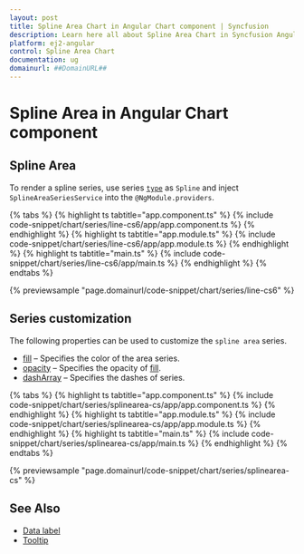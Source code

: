 ```yaml
---
layout: post
title: Spline Area Chart in Angular Chart component | Syncfusion
description: Learn here all about Spline Area Chart in Syncfusion Angular Chart component of Syncfusion Essential JS 2 and more.
platform: ej2-angular
control: Spline Area Chart
documentation: ug
domainurl: ##DomainURL##
---
```

# Spline Area in Angular Chart component

## Spline Area

To render a spline series, use series [`type`](https://ej2.syncfusion.com/angular/documentation/api/chart/seriesDirective/#type) as `Spline` and
inject `SplineAreaSeriesService` into the `@NgModule.providers`.

{% tabs %}
{% highlight ts tabtitle="app.component.ts" %}
{% include code-snippet/chart/series/line-cs6/app/app.component.ts %}
{% endhighlight %}
{% highlight ts tabtitle="app.module.ts" %}
{% include code-snippet/chart/series/line-cs6/app/app.module.ts %}
{% endhighlight %}
{% highlight ts tabtitle="main.ts" %}
{% include code-snippet/chart/series/line-cs6/app/main.ts %}
{% endhighlight %}
{% endtabs %}

{% previewsample "page.domainurl/code-snippet/chart/series/line-cs6" %}

## Series customization

The following properties can be used to customize the `spline area` series.

* [fill](https://ej2.syncfusion.com/angular/documentation/api/chart/seriesModel/#fill) – Specifies the color of the area series.
* [opacity](https://ej2.syncfusion.com/angular/documentation/api/chart/seriesModel/#opacity) – Specifies the opacity of [fill](https://ej2.syncfusion.com/angular/documentation/api/chart/seriesModel/#fill).
* [dashArray](https://ej2.syncfusion.com/angular/documentation/api/chart/seriesModel/#dasharray) – Specifies the dashes of series.

{% tabs %}
{% highlight ts tabtitle="app.component.ts" %}
{% include code-snippet/chart/series/splinearea-cs/app/app.component.ts %}
{% endhighlight %}
{% highlight ts tabtitle="app.module.ts" %}
{% include code-snippet/chart/series/splinearea-cs/app/app.module.ts %}
{% endhighlight %}
{% highlight ts tabtitle="main.ts" %}
{% include code-snippet/chart/series/splinearea-cs/app/main.ts %}
{% endhighlight %}
{% endtabs %}

{% previewsample "page.domainurl/code-snippet/chart/series/splinearea-cs" %}

## See Also

* [Data label](../data-labels/)
* [Tooltip](../tool-tip/)
